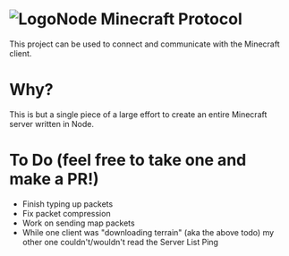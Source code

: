 ![Logo](http://i.imgur.com/Mba0WHy.png)Node Minecraft Protocol
===
This project can be used to connect and communicate with the Minecraft client.

Why?
===
This is but a single piece of a large effort to create an entire Minecraft server written in Node.

To Do (feel free to take one and make a PR!)
===
- Finish typing up packets
- Fix packet compression
- Work on sending map packets
- While one client was "downloading terrain" (aka the above todo) my other one couldn't/wouldn't read the Server List Ping